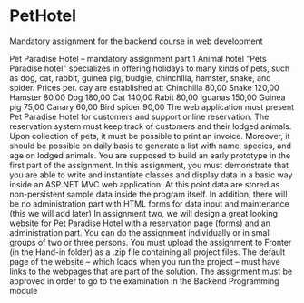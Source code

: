 # PetHotel
Mandatory assignment for the backend course in web development

Pet Paradise Hotel – mandatory assignment part 1
Animal hotel "Pets Paradise hotel" specializes in offering holidays to many kinds of pets, such as dog, cat,
rabbit, guinea pig, budgie, chinchilla, hamster, snake, and spider.
Prices per. day are established at:
Chinchilla 80,00
Snake 120,00
Hamster 80,00
Dog 180,00
Cat 140,00
Rabit 80,00
Iguanas 150,00
Guinea pig 75,00
Canary 60,00
Bird spider 90,00
The web application must present Pet Paradise Hotel for customers and support online reservation. The
reservation system must keep track of customers and their lodged animals. Upon collection of pets, it must
be possible to print an invoice. Moreover, it should be possible on daily basis to generate a list with name,
species, and age on lodged animals.
You are supposed to build an early prototype in the first part of the assignment. In this assignment, you
must demonstrate that you are able to write and instantiate classes and display data in a basic way inside
an ASP.NET MVC web application. At this point data are stored as non-persistent sample data inside the
program itself. In addition, there will be no administration part with HTML forms for data input and
maintenance (this we will add later)
In assignment two, we will design a great looking website for Pet Paradise Hotel with a reservation page
(forms) and an administration part.
You can do the assignment individually or in small groups of two or three persons. You must upload the
assignment to Fronter (in the Hand-in folder) as a .zip file containing all project files. The default page of
the website – which loads when you run the project – must have links to the webpages that are part of the
solution.
The assignment must be approved in order to go to the examination in the Backend
Programming module
